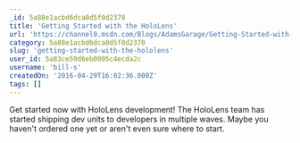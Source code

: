 ```yaml
---
_id: 5a88e1acbd6dca0d5f0d2370
title: 'Getting Started with the HoloLens'
url: 'https://channel9.msdn.com/Blogs/AdamsGarage/Getting-Started-with-the-HoloLens'
category: 5a88e1acbd6dca0d5f0d2370
slug: 'getting-started-with-the-hololens'
user_id: 5a83ce59d6eb0005c4ecda2c
username: 'bill-s'
createdOn: '2016-04-29T16:02:36.000Z'
tags: []
---
```


Get started now with HoloLens development! The HoloLens team has started shipping dev units to developers in multiple waves. Maybe you haven't ordered one yet or aren't even sure where to start. 
